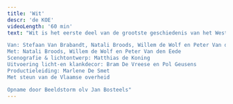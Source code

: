 ```yaml
---
title: 'Wit'
descr: 'de KOE'
videoLength: '60 min'
text: "Wit is het eerste deel van de grootste geschiedenis van het Westen van de KOE. In Wit zoeken we, om te beginnen, naar een nieuwe onbevangenheid, proberen we terug te gaan naar het - voor ons in ieder geval toen nog - ideologieloze witte Westen van onze jeugd. We willen kijken óf en hoe lang we het volhouden: de vertelling zonder dubbele bodem, zonder politieke agenda of verborgen kunstjargon. Of we het überhaupt nog wel kunnen: Blanco.

Van: Stefaan Van Brabandt, Natali Broods, Willem de Wolf en Peter Van den Eede  
Met: Natali Broods, Willem de Wolf en Peter Van den Eede    
Scenografie & lichtontwerp: Matthias de Koning  
Uitvoering licht-en klankdecor: Bram De Vreese en Pol Geusens    
Productieleiding: Marlene De Smet  
Met steun van de Vlaamse overheid  

Opname door Beeldstorm olv Jan Bosteels"
---
```

